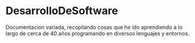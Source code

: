 # DesarrolloDeSoftware
 Documentacion variada, recopilando cosas que he ido aprendiendo a lo largo de cerca de 40 años programando en diversos lenguajes y entornos.

